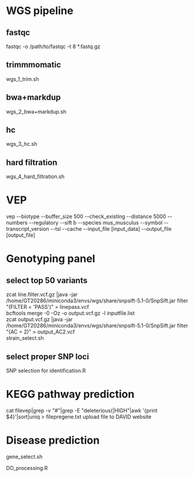 # WGS pipeline

## fastqc
fastqc -o /path/to/fastqc -t 8 *.fastq.gz

## trimmmomatic
wgs_1_trim.sh

## bwa+markdup
wgs_2_bwa+markdup.sh

## hc
wgs_3_hc.sh

## hard filtration
wgs_4_hard_filtration.sh

# VEP
vep --biotype --buffer_size 500 --check_existing --distance 5000 --numbers --regulatory --sift b --species mus_musculus --symbol --transcript_version --tsl --cache --input_file [input_data] --output_file [output_file]

# Genotyping panel

## select top 50 variants
zcat line.filter.vcf.gz |java -jar /home/GT20286/miniconda3/envs/wgs/share/snpsift-5.1-0/SnpSift.jar filter "(FILTER = 'PASS')" > linepass.vcf \
bcftools merge -0 -Oz -o output.vcf.gz -l inputfile.list \
zcat output.vcf.gz |java -jar /home/GT20286/miniconda3/envs/wgs/share/snpsift-5.1-0/SnpSift.jar filter "(AC = 2)" > output_AC2.vcf \
strain_select.sh

## select proper SNP loci
SNP selection for identification.R

# KEGG pathway prediction

cat filevep|grep -v "#"|grep -E "deleterious(|HIGH"|awk '{print $4}'|sort|uniq > filepregene.txt
upload file to DAVID website

# Disease prediction

gene_select.sh

DO_processing.R
